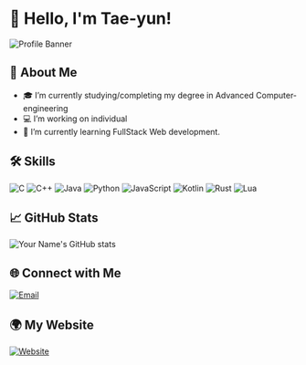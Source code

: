 # 👋 Hello, I'm Tae-yun!

![Profile Banner](https://via.placeholder.com/1000x200.png?text=Welcome+to+my+GitHub+Profile!)

## 🚀 About Me

- 🎓 I’m currently studying/completing my degree in Advanced Computer-engineering
- 💻 I’m working on individual
- 🌱 I’m currently learning FullStack Web development.

## 🛠️ Skills

![C](https://img.shields.io/badge/C-A8B9CC?style=for-the-badge&logo=c&logoColor=white)
![C++](https://img.shields.io/badge/C%2B%2B-F34B7F?style=for-the-badge&logo=c%2B%2B&logoColor=white)
![Java](https://img.shields.io/badge/Java-ED8B00?style=for-the-badge&logo=java&logoColor=white)
![Python](https://img.shields.io/badge/Python-3776AB?style=for-the-badge&logo=python&logoColor=white)
![JavaScript](https://img.shields.io/badge/JavaScript-F7DF1E?style=for-the-badge&logo=javascript&logoColor=black)
![Kotlin](https://img.shields.io/badge/Kotlin-7F52FF?style=for-the-badge&logo=kotlin&logoColor=white)
![Rust](https://img.shields.io/badge/Rust-000000?style=for-the-badge&logo=rust&logoColor=white)
![Lua](https://img.shields.io/badge/Lua-2C2D72?style=for-the-badge&logo=lua&logoColor=white)


## 📈 GitHub Stats

![Your Name's GitHub stats](https://github-readme-stats.vercel.app/api?username=security-engineer&show_icons=true&theme=radical)

## 🌐 Connect with Me

[![Email](https://img.shields.io/badge/Email-D14836?style=for-the-badge&logo=gmail&logoColor=white)](mailto:vimelma9810@gmail.com)

## 🌍 My Website

[![Website](https://img.shields.io/badge/Website-000000?style=for-the-badge&logo=google-chrome&logoColor=white)](https://www.vim.co.kr)  
